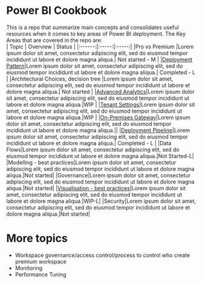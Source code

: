 # Power BI Cookbook

This is a repo that summarize main concepts and consolidates useful resources when it comes to key areas of Power BI deployment. The Key Areas that are covered in the repo are:  
| Topic | Overview | Status | 
|:------:|:-----:|:-----:|
|Pro vs Premium |Lorem ipsum dolor sit amet, consectetur adipiscing elit, sed do eiusmod tempor incididunt ut labore et dolore magna aliqua.| Not started - M |
|[Deployment Pattern](https://github.com/lipinght/pbideployment/blob/main/DeploymentPatterns/DeploymentPatterns.md)|Lorem ipsum dolor sit amet, consectetur adipiscing elit, sed do eiusmod tempor incididunt ut labore et dolore magna aliqua.| Completed - L |
|Architectural Choices, decision tree |Lorem ipsum dolor sit amet, consectetur adipiscing elit, sed do eiusmod tempor incididunt ut labore et dolore magna aliqua.| Not started |
|[Advanced Analytics](https://github.com/lipinght/pbideployment/blob/main/AdvAnalytics/Overview.md)|Lorem ipsum dolor sit amet, consectetur adipiscing elit, sed do eiusmod tempor incididunt ut labore et dolore magna aliqua.|WIP |
|[Tenant Settings](https://github.com/lipinght/pbideployment/blob/main/tenant/TenantSettings.md)|Lorem ipsum dolor sit amet, consectetur adipiscing elit, sed do eiusmod tempor incididunt ut labore et dolore magna aliqua.|WIP |
|[On-Premises Gateway](https://github.com/lipinght/PBICookbook/blob/gateway/Gateway/GatewayOverview.md)|Lorem ipsum dolor sit amet, consectetur adipiscing elit, sed do eiusmod tempor incididunt ut labore et dolore magna aliqua.||
|[Deployment Pipeline](https://github.com/lipinght/pbideployment/blob/main/DeploymentPipeline/DeploymentPipeline.md)|Lorem ipsum dolor sit amet, consectetur adipiscing elit, sed do eiusmod tempor incididunt ut labore et dolore magna aliqua.| Completed - L |
|Data Flows|Lorem ipsum dolor sit amet, consectetur adipiscing elit, sed do eiusmod tempor incididunt ut labore et dolore magna aliqua.|Not Started-L|
|Modelling - best practices|Lorem ipsum dolor sit amet, consectetur adipiscing elit, sed do eiusmod tempor incididunt ut labore et dolore magna aliqua.|Not started|
|Governance|Lorem ipsum dolor sit amet, consectetur adipiscing elit, sed do eiusmod tempor incididunt ut labore et dolore magna aliqua.|Not started|
|[Visualisation - best practices](https://github.com/lipinght/pbideployment/blob/main/Visualization/VisBestPractice.md)|Lorem ipsum dolor sit amet, consectetur adipiscing elit, sed do eiusmod tempor incididunt ut labore et dolore magna aliqua.|WIP-L|
|Security|Lorem ipsum dolor sit amet, consectetur adipiscing elit, sed do eiusmod tempor incididunt ut labore et dolore magna aliqua.|Not started|

# More topics
*  Workspace governance/access control/process to control who create premium workspace 
*	Monitoring 
*	Performance Tuning
